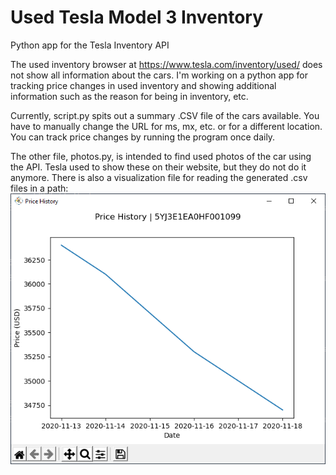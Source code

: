 # Used Tesla Model 3 Inventory
Python app for the Tesla Inventory API

The used inventory browser at https://www.tesla.com/inventory/used/ does not show all information about the cars.
I'm working on a python app for tracking price changes in used inventory and showing additional information such as the reason for being in inventory, etc.

Currently, script.py spits out a summary .CSV file of the cars available. You have to manually change the URL for ms, mx, etc. or for a different location.
You can track price changes by running the program once daily.

The other file, photos.py, is intended to find used photos of the car using the API. Tesla used to show these on their website, but they do not do it anymore.
There is also a visualization file for reading the generated .csv files in a path:
![img.png](img.png)
